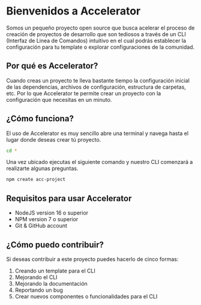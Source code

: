 # Bienvenidos a Accelerator
 
Somos un pequeño proyecto open source que busca acelerar el proceso de creación de proyectos de desarrollo que son tediosos a través de un CLI (Interfaz de Linea de Comandos) intuitivo en el cual podrás establecer la configuración para tu template o explorar configuraciones de la comunidad.

## Por qué es Accelerator?

Cuando creas un proyecto te lleva bastante tiempo la configuración inicial de las dependencias, archivos de configuración, estructura de carpetas, etc. Por lo que Accelerator te permite crear un proyecto con la configuración que necesitas en un minuto.

## ¿Cómo funciona?
El uso de Accelerator es muy sencillo abre una terminal y navega hasta el lugar donde deseas crear tú proyecto.

```bash
cd *
```

Una vez ubicado ejecutas el siguiente comando y nuestro CLI comenzará a realizarte algunas preguntas.

```bash
npm create acc-project
```
## Requisitos para usar Accelerator

  * NodeJS version 16 o superior
  * NPM version 7 o superior
  * Git & GitHub account

## ¿Cómo puedo contribuir?

Si deseas contribuir a este proyecto puedes hacerlo de cinco formas:

  1. Creando un template para el CLI
  2. Mejorando el CLI
  3. Mejorando la documentación
  4. Reportando un bug
  5. Crear nuevos componentes o funcionalidades para el CLI
